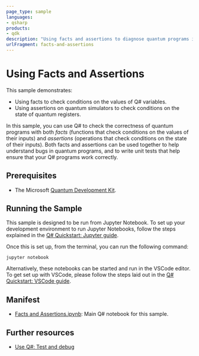 ```yaml
---
page_type: sample
languages:
- qsharp
products:
- qdk
description: "Using facts and assertions to diagnose quantum programs in Q#."
urlFragment: facts-and-assertions
---
```


# Using Facts and Assertions

This sample demonstrates:

- Using facts to check conditions on the values of Q# variables.
- Using assertions on quantum simulators to check conditions on the state of quantum registers.

In this sample, you can use Q# to check the correctness of quantum programs with both _facts_ (functions that check conditions on the values of their inputs) and _assertions_ (operations that check conditions on the state of their inputs). Both facts and assertions can be used together to help understand bugs in quantum programs, and to write unit tests that help ensure that your Q# programs work correctly.

## Prerequisites

- The Microsoft [Quantum Development Kit](https://docs.microsoft.com/azure/quantum/install-overview-qdk/).

## Running the Sample

This sample is designed to be run from Jupyter Notebook.
To set up your development environment to run Jupyter Notebooks, follow the steps explained in the [Q# Quickstart: Jupyter guide](https://docs.microsoft.com/azure/quantum/install-jupyter-qdk).

Once this is set up, from the terminal, you can run the following command:

```Command Line
jupyter notebook
```

Alternatively, these notebooks can be started and run in the VSCode editor. To get set up with VSCode, please follow the steps laid out in the [Q# Quickstart: VSCode guide](https://docs.microsoft.com/azure/quantum/install-command-line-qdk).

## Manifest

- [Facts and Assertions.ipynb](https://github.com/microsoft/Quantum/blob/main/samples/diagnostics/facts-and-assertions/Facts%20and%20Assertions.ipynb): Main Q# notebook for this sample.

## Further resources

- [Use Q#: Test and debug](https://docs.microsoft.com/azure/quantum/user-guide/testing-debugging#facts-and-assertions)

